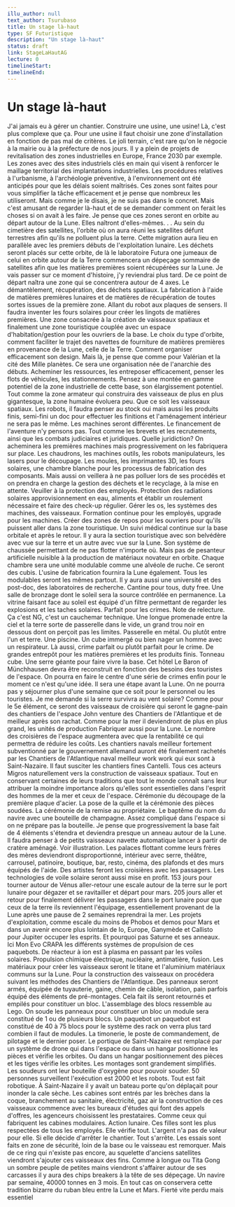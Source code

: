 ```yaml
---
illu_author: null
text_author: Tsurubaso
title: Un stage là-haut
type: SF Futuristique
description: "Un stage là-haut"
status: draft
link: StageLaHautAG
lecture: 0
timelineStart: 
timelineEnd: 
---
```



# Un stage là-haut








J'ai jamais eu à gérer un chantier. Construire une usine, une usine! Là, c'est plus complexe que ça. Pour une usine il faut choisir une zone d'installation en fonction de pas mal de critères. Le joli terrain, c'est rare qu'on le négocie à la mairie ou à la préfecture de nos jours. Il y a plein de projets de revitalisation des zones industrielles en Europe, France 2030 par exemple. Les zones avec des sites industriels clés en main qui visent à renforcer le maillage territorial des implantations industrielles. Les procédures relatives à l'urbanisme, à l'archéologie préventive, à l'environnement ont été anticipés pour que les délais soient maîtrisés. Ces zones sont faites pour vous simplifier la tâche efficacement et je pense que nombreux les utiliseront. Mais comme je le disais, je ne suis pas dans le concret. Mais c'est amusant de regarder là-haut et de se demander comment on ferait les choses si on avait à les faire. Je pense que ces zones seront en orbite au départ autour de la Lune. Elles naîtront d'elles-mêmes. . . Au sein du cimetière des satellites, l'orbite où on aura réuni les satellites défunt terrestres afin qu'ils ne polluent plus la terre. Cette migration aura lieu en parallèle avec les premiers débuts de l'exploitation lunaire. Les déchets seront placés sur cette orbite, de là le laboratoire Futura one jumeaux de celui en orbite autour de la Terre commencera un dépeçage sommaire de satellites afin que les matières premières soient récupérées sur la Lune. Je vais passer sur ce moment d'histoire, j'y reviendrai plus tard. De ce point de départ naîtra une zone qui se concentrera autour de 4 axes. Le démantèlement, récupération, des déchets spatiaux. La fabrication à l'aide de matières premières lunaires et de matières de récupération de toutes sortes issues de la première zone. Allant du robot aux plaques de sensers. Il faudra inventer les fours solaires pour créer les lingots de matières premières. Une zone consacrée à la création de vaisseaux spatiaux et finalement une zone touristique couplée avec un espace d'habitation/gestion pour les ouvriers de la base. Le choix du type d'orbite, comment faciliter le trajet des navettes de fourniture de matières premières en provenance de la Lune, celle de la Terre. Comment organiser efficacement son design. Mais là, je pense que comme pour Valérian et la cité des Mille planètes. Ce sera une organisation née de l'anarchie des débuts. Acheminer les ressources, les entreposer efficacement, penser les flots de véhicules, les stationnements. Pensez à une montée en gamme potentiel de la zone industrielle de cette base, son élargissement potentiel. Tout comme la zone armateur qui construira des vaisseaux de plus en plus gigantesque, la zone humaine évoluera peu. Que ce soit les vaisseaux spatiaux. Les robots, il faudra penser au stock oui mais aussi les produits finis, semi-fini un doc pour effectuer les finitions et l'aménagement intérieur ne sera pas le même. Les machines seront différentes. Le financement de l'aventure n'y pensons pas. Tout comme les brevets et les recrutements, ainsi que les combats judiciaires et juridiques. Quelle juridiction? On acheminera les premières machines mais progressivement on les fabriquera sur place. Les chaudrons, les machines outils, les robots manipulateurs, les lasers pour le découpage. Les moules, les imprimantes 3D, les fours solaires, une chambre blanche pour les processus de fabrication des composants. Mais aussi on veillera à ne pas polluer lors de ses procédés et on prendra en charge la gestion des déchets et le recyclage, à la mise en attente. Veuiller à la protection des employés. Protection des radiations solaires approvisionnement en eau, aliments et établir un roulement nécessaire et faire des check-up régulier. Gérer les os, les systèmes des machines, des vaisseaux. Formation continue pour les employés, upgrade pour les machines. Créer des zones de repos pour les ouvriers pour qu'ils puissent aller dans la zone touristique. Un suivi médical continue sur la base orbitale et après le retour. Il y aura la section touristique avec son belvédère avec vue sur la terre et un autre avec vue sur la Lune. Son système de chaussée permettant de ne pas flotter n'importe où. Mais pas de pesanteur artificielle nuisible à la production de matériaux novateur en orbite. Chaque chambre sera une unité modulable comme une alvéole de ruche. Ce seront des cubis. L'usine de fabrication fournira la Lune également. Tous les modulables seront les mêmes partout. Il y aura aussi une université et des post-doc, des laboratoires de recherche. Cantine pour tous, duty free. Une salle de bronzage dont le soleil sera la source contrôlée en permanence. La vitrine faisant face au soleil est équipé d'un filtre permettant de regarder les explosions et les taches solaires. Parfait pour les crimes. Note de relecture. Ça c'est NG, c'est un cauchemar technique. Une longue promenade entre la ciel et la terre sorte de passerelle dans le vide, un grand trou noir en dessous dont on perçoit pas les limites. Passerelle en métal. Ou plutôt entre l'un et terre. Une piscine. Un cube immergé ou bien nager un homme avec un respirateur. Là aussi, crime parfait ou plutôt parfait pour le crime. De grandes entrepôt pour les matières premières et les produits finis. Tonneau cube. Une serre géante pour faire vivre la base. Cet hôtel Le Baron of Münchhausen devra être reconstruit en fonction des besoins des touristes de l'espace. On pourra en faire le centre d'une série de crimes enfin pour le moment ce n'est qu'une idée. Il sera une étape avant la Lune. On ne pourra pas y séjourner plus d'une semaine que ce soit pour le personnel ou les touristes. Je me demande si la serre survivra au vent solaire? Comme pour le 5e élément, ce seront des vaisseaux de croisière qui seront le gagne-pain des chantiers de l'espace John venture des Chantiers de l'Atlantique et de meilleur après son rachat. Comme pour la mer il deviendront de plus en plus grand, les unités de production
Fabriquer aussi pour la Lune. Le nombre des croisières de l'espace augmentera avec que la rentabilité ce qui permettra de réduire les coûts. Les chantiers navals meilleur fortement subventionné par le gouvernement allemand auront été finalement rachetés par les Chantiers de l'Atlantique naval meilleur work work qui eux sont à Saint-Nazaire. Il faut susciter les chantiers fines Cantelli. Tous ces acteurs Migros naturellement vers la construction de vaisseaux spatiaux. Tout en conservant certaines de leurs traditions que tout le monde connaît sans leur attribuer la moindre importance alors qu'elles sont essentielles dans l'esprit des hommes de la mer et ceux de l'espace. Cérémonie du découpage de la première plaque d'acier. La pose de la quille et la cérémonie des pièces soudées. La cérémonie de la remise au propriétaire. Le baptême du nom du navire avec une bouteille de champagne. Assez compliqué dans l'espace si on ne prépare pas la bouteille. Je pense que progressivement la base fait de 4 éléments s'étendra et deviendra presque un anneau autour de la Lune. Il faudra penser à de petits vaisseaux navette automatique lancer à partir de cratère aménagé. Voir illustration. Les palaces flottant comme leurs frères des mères deviendront disproportionné, intérieur avec serre, théâtre, carrousel, patinoire, boutique, bar, resto, cinéma, des plafonds et des murs équipés de l'aide. Des artistes feront les croisières avec les passagers. Les technologies de voile solaire seront aussi mise en profit. 153 jours pour tourner autour de Vénus aller-retour une escale autour de la terre sur le port lunaire pour dégazer et se ravitailler et départ pour mars. 205 jours aller et retour pour finalement délivrer les passagers dans le port lunaire pour que ceux de la terre ils reviennent l'équipage, essentiellement provenant de la Lune après une pause de 2 semaines reprendrai la mer. Les projets d'exploitation, comme escale du moins de Phobos et demos pour Mars et dans un avenir encore plus lointain de Io, Europe, Ganymède et Callisto pour Jupiter occuper les esprits. Et pourquoi pas Saturne et ses anneaux. Ici
Mon Evo CRAPA les différents systèmes de propulsion de ces paquebots. De réacteur à ion est à plasma en passant par les voiles solaires. Propulsion chimique électrique, nucléaire, antimatière, fusion. Les matériaux pour créer les vaisseaux seront le titane et l'aluminium matériaux communs sur la Lune. Pour la construction des vaisseaux on procédera suivant les méthodes des Chantiers de l'Atlantique. Des panneaux seront armés, équipée de tuyauterie, gaine, chemin de câble, isolation, pain parfois équipé des éléments de pré-montages. Cela fait ils seront retournés et empilés pour constituer un bloc. L'assemblage des blocs ressemble au Lego. On soude les panneaux pour constituer un bloc un module sera constitué de 1 ou de plusieurs blocs. Un paquebot un paquebot est constitué de 40 à 75 blocs pour le système des rack on verra plus tard combien il faut de modules. La timonerie, le poste de commandement, de pilotage et le dernier poser. Le portique de Saint-Nazaire est remplacé par un système de drone qui dans l'espace ou dans un hangar positionne les pièces et vérifie les orbites. Ou dans un hangar positionnement des pièces et les tiges vérifie les orbites. Les montages sont grandement simplifiés. Les soudeurs ont leur bouteille d'oxygène pour pouvoir souder. 50 personnes surveillent l'exécution est 2000 et les robots. Tout est fait robotique. À Saint-Nazaire il y avait un bateau porte qu'on déplaçait pour inonder la cale sèche. Les cabines sont entrés par les brèches dans la coque, branchement au sanitaire, électricité, gaz air la construction de ces vaisseaux commence avec les bureaux d'études qui font des appels d'offres, les agenceurs choisissent les prestataires. Comme ceux qui fabriquent les cabines modulaires. 
Action lunaire. Ces filles sont les plus respectées de tous les employés. Elle vérifie tout. L'argent n'a pas de valeur pour elle. Si elle décide d'arrêter le chantier. Tout s'arrête. Les essais sont faits en zone de sécurité, loin de la base ou le vaisseau est remorquer. Mais de ce ring qui n'existe pas encore, au squelette d'anciens satellites viendront s'ajouter ces vaisseaux des fins. Comme à longue ou Tita Gong un sombre peuple de petites mains viendront s'affairer autour de ses carcasses il y aura des chips breakers à la tête de ses dépeçage. Un navire par semaine, 40000 tonnes en 3 mois. En tout cas on conservera cette tradition bizarre du ruban bleu entre la Lune et Mars. Fierté vite perdu mais essentiel
